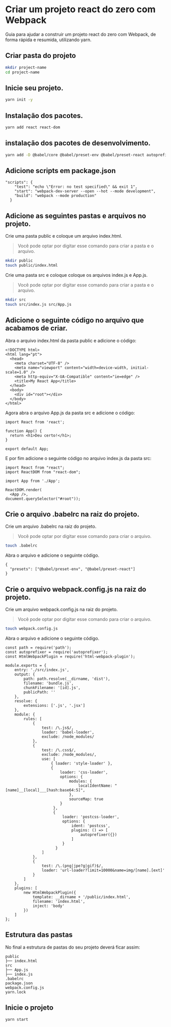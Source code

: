 # Criar um projeto react do zero com Webpack

Guia para ajudar a construir um projeto react do zero com Webpack, de forma rápida e resumida, utilizando yarn.

## Criar pasta do projeto

```bash
mkdir project-name
cd project-name
```

## Inicie seu projeto.

```bash
yarn init -y
```

## Instalação dos pacotes.

```bash
yarn add react react-dom
```

## instalação dos pacotes de desenvolvimento.

```bash
yarn add -D @babel/core @babel/preset-env @babel/preset-react autoprefixer babel-loader css-loader file-loader html-webpack-plugin postcss-loader style-loader url-loader webpack webpack-cli webpack-dev-server
```

## Adicione scripts em package.json

```
"scripts": {
    "test": "echo \"Error: no test specified\" && exit 1",
    "start": "webpack-dev-server --open --hot --mode development",
    "build": "webpack --mode production"
  }
```

## Adicione as seguintes pastas e arquivos no projeto.

Crie uma pasta public e coloque um arquivo index.html.

> Você pode optar por digitar esse comando para criar a pasta e o arquivo.

```bash
mkdir public
touch public/index.html
```

Crie uma pasta src e coloque coloque os arquivos index.js e App.js.

> Você pode optar por digitar esse comando para criar a pasta e o arquivo.

```bash
mkdir src
touch src/index.js src/App.js
```

## Adicione o seguinte código no arquivo que acabamos de criar.

Abra o arquivo index.html da pasta public e adicione o código:

```
<!DOCTYPE html>
<html lang="pt">
  <head>
    <meta charset="UTF-8" />
    <meta name="viewport" content="width=device-width, initial-scale=1.0" />
    <meta http-equiv="X-UA-Compatible" content="ie=edge" />
    <title>My React App</title>
  </head>
  <body>
    <div id="root"></div>
  </body>
</html>
```

Agora abra o arquivo App.js da pasta src e adicione o código:

```
import React from 'react';

function App() {
  return <h1>Deu certo!</h1>;
}

export default App;
```

E por fim adicione o seguinte código no arquivo index.js da pasta src:

```
import React from "react";
import ReactDOM from "react-dom";

import App from './App';

ReactDOM.render(
  <App />,
document.querySelector("#root"));
```

## Crie o arquivo .babelrc na raiz do projeto.

Crie um arquivo .babelrc na raiz do projeto.

> Você pode optar por digitar esse comando para criar o arquivo.

```bash
touch .babelrc
```

Abra o arquivo e adicione o seguinte código.

```
{
  "presets": ["@babel/preset-env", "@babel/preset-react"]
}
```

## Crie o arquivo webpack.config.js na raiz do projeto.

Crie um arquivo webpack.config.js na raiz do projeto.

> Você pode optar por digitar esse comando para criar o arquivo.

```bash
touch webpack.config.js
```

Abra o arquivo e adicione o seguinte código.

```
const path = require('path');
const autoprefixer = require('autoprefixer');
const HtmlWebpackPlugin = require('html-webpack-plugin');

module.exports = {
    entry: './src/index.js',
    output: {
        path: path.resolve(__dirname, 'dist'),
        filename: 'bundle.js',
        chunkFilename: '[id].js',
        publicPath: ''
    },
    resolve: {
        extensions: ['.js', '.jsx']
    },
    module: {
        rules: [
            {
                test: /\.js$/,
                loader: 'babel-loader',
                exclude: /node_modules/
            },
            {
                test: /\.css$/,
                exclude: /node_modules/,
                use: [
                    { loader: 'style-loader' },
                    {
                        loader: 'css-loader',
                        options: {
                            modules: {
                                localIdentName: "[name]__[local]___[hash:base64:5]",
                            },
                            sourceMap: true
                        }
                     },
                     {
                         loader: 'postcss-loader',
                         options: {
                             ident: 'postcss',
                             plugins: () => [
                                 autoprefixer({})
                             ]
                         }
                      }
                ]
            },
            {
                test: /\.(png|jpe?g|gif)$/,
                loader: 'url-loader?limit=10000&name=img/[name].[ext]'
            }
        ]
    },
    plugins: [
        new HtmlWebpackPlugin({
            template: __dirname + '/public/index.html',
            filename: 'index.html',
            inject: 'body'
        })
    ]
};
```

## Estrutura das pastas

No final a estrutura de pastas do seu projeto deverá ficar assim:

    public
    ├── index.html
    src
    ├── App.js
    ├── index.js
    .babelrc
    package.json
    webpack.config.js
    yarn.lock

## Inicie o projeto

```bash
yarn start
```
